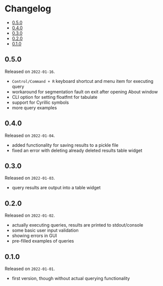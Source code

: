 # Changelog

<!-- MarkdownTOC -->

- [0.5.0](#050)
- [0.4.0](#040)
- [0.3.0](#030)
- [0.2.0](#020)
- [0.1.0](#010)

<!-- /MarkdownTOC -->

## 0.5.0

Released on `2022-01-16`.

- `Control/Command + R` keyboard shortcut and menu item for executing query
- workaround for segmentation fault on exit after opening About window
- CLI option for setting floatfmt for tabulate
- support for Cyrillic symbols
- more query examples

## 0.4.0

Released on `2022-01-04`.

- added functionality for saving results to a pickle file
- fixed an error with deleting already deleted results table widget

## 0.3.0

Released on `2022-01-03`.

- query results are output into a table widget

## 0.2.0

Released on `2022-01-02`.

- actually executing queries, results are printed to stdout/console
- some basic user input validation
- showing errors in GUI
- pre-filled examples of queries

## 0.1.0

Released on `2022-01-01`.

- first version, though without actual querying functionality

